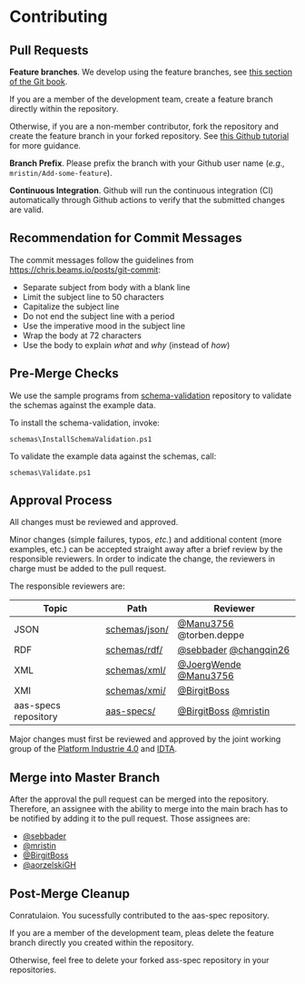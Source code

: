 # Contributing

## Pull Requests

**Feature branches**.
We develop using the feature branches, see [this section of the Git book].

[this section of the Git book]: https://git-scm.com/book/en/v2/Git-Branching-Branching-Workflows.

If you are a member of the development team, create a feature branch directly within the repository.

Otherwise, if you are a non-member contributor, fork the repository and create the feature branch in your forked repository. See [this Github tutorial] for more guidance. 

[this Github tutorial]: https://help.github.com/en/github/collaborating-with-issues-and-pull-requests/creating-a-pull-request-from-a-fork

**Branch Prefix**.
Please prefix the branch with your Github user name (*e.g.,* `mristin/Add-some-feature`).

**Continuous Integration**.
Github will run the continuous integration (CI) automatically through Github actions to verify that the submitted changes are valid.

## Recommendation for Commit Messages

The commit messages follow the guidelines from https://chris.beams.io/posts/git-commit:
* Separate subject from body with a blank line
* Limit the subject line to 50 characters
* Capitalize the subject line
* Do not end the subject line with a period
* Use the imperative mood in the subject line
* Wrap the body at 72 characters
* Use the body to explain *what* and *why* (instead of *how*)

## Pre-Merge Checks

We use the sample programs from [schema-validation] repository to validate the schemas against the example data.

[schema-validation]: https://github.com/admin-shell-io/schema-validation

To install the schema-validation, invoke:

```
schemas\InstallSchemaValidation.ps1
```

To validate the example data against the schemas, call:

```
schemas\Validate.ps1
```

## Approval Process
All changes must be reviewed and approved.

Minor changes (simple failures, typos, *etc.*) and additional content (more examples, etc.) can be accepted straight away after a brief review by the responsible reviewers.
In order to indicate the change, the reviewers in charge must be added to the pull request.

The responsible reviewers are:

| Topic | Path | Reviewer |
| -------------------- | --------------- | ------------------------- |
| JSON                 | [schemas/json/] | [@Manu3756] @torben.deppe |
| RDF                  | [schemas/rdf/]  | [@sebbader] [@changqin26] |
| XML                  | [schemas/xml/]  | [@JoergWende] [@Manu3756] |
| XMI                  | [schemas/xmi/]  | [@BirgitBoss]             |
| aas-specs repository | [aas-specs/]    | [@BirgitBoss] [@mristin]  |

[schemas/json/]: https://github.com/admin-shell-io/aas-specs/tree/master/schemas/json
[schemas/rdf/]: https://github.com/admin-shell-io/aas-specs/tree/master/schemas/rdf
[schemas/xml/]: https://github.com/admin-shell-io/aas-specs/tree/master/schemas/xml
[schemas/xmi/]: https://github.com/admin-shell-io/aas-specs/tree/master/schemas/xmi
[aas-specs/]: https://github.com/admin-shell-io/aas-specs

[@Manu3756]: https://github.com/Manu3756
[@sebbader]: https://github.com/sebbader
[@changqin26]: https://github.com/changqin26
[@JoergWende]: https://github.com/JoergWende
[@BirgitBoss]: https://github.com/BirgitBoss
[@mristin]: https://github.com/mristin

Major changes must first be reviewed and approved by the joint working group of the [Platform Industrie 4.0] and [IDTA].

[Platform Industrie 4.0]: http://www.plattform-i40.de
[IDTA]: https://industrialdigitaltwin.org/

## Merge into Master Branch

After the approval the pull request can be merged into the repository.
Therefore, an assignee with the ability to merge into the main brach has to be notified by adding it to the pull request.
Those assignees are:
- [@sebbader]
- [@mristin]
- [@BirgitBoss]
- [@aorzelskiGH]

[@aorzelskiGH]: https://github.com/aorzelskiGH

## Post-Merge Cleanup
Conratulaion. You sucessfully contributed to the aas-spec repository.

If you are a member of the development team, pleas delete the feature branch directly you created within the repository.

Otherwise, feel free to delete your forked ass-spec repository in your repositories.
